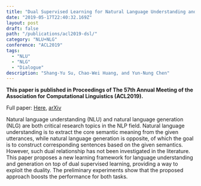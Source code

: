 ```yaml
---
title: "Dual Supervised Learning for Natural Language Understanding and Generation"
date: "2019-05-17T22:40:32.169Z"
layout: post
draft: false
path: "/publications/acl2019-dsl/"
category: "NLU+NLG"
conference: "ACL2019"
tags:
  - "NLU"
  - "NLG"
  - "Dialogue"
description: "Shang-Yu Su, Chao-Wei Huang, and Yun-Nung Chen"
---
```


<b>This paper is published in Proceedings of The 57th Annual Meeting of the Association for Computational Linguistics (ACL2019).</b>


Full paper:
<a href="./acl20192.pdf" target="_blank">Here</a>,
<a href="https://arxiv.org/abs/1905.06196" target="_blank">arXiv</a>


Natural language understanding (NLU) and natural language generation (NLG) are both critical research topics in the NLP field.
Natural language understanding is to extract the core semantic meaning from the given utterances, while natural language generation is opposite, of which the goal is to construct corresponding sentences based on the given semantics. 
However, such dual relationship has not been investigated in the literature.
This paper proposes a new learning framework for language understanding and generation on top of dual supervised learning, providing a way to exploit the duality.
The preliminary experiments show that the proposed approach boosts the performance for both tasks. 